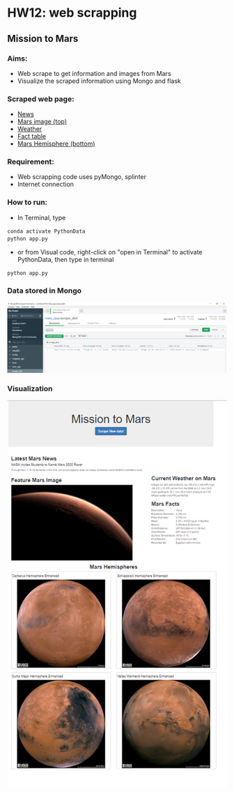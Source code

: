# HW12: web scrapping
## Mission to Mars

### Aims: 
- Web scrape to get information and images from Mars
- Visualize the scraped information using Mongo and flask

### Scraped web page: 
- [News](https://mars.nasa.gov/news/)
- [Mars image (top)](https://www.jpl.nasa.gov/spaceimages/?search=&category=Mars)
- [Weather](https://twitter.com/marswxreport?lang=en)
- [Fact table](https://space-facts.com/mars/)
- [Mars Hemisphere (bottom)](https://astrogeology.usgs.gov/search/results?q=hemisphere+enhanced&k1=target&v1=Mars)


### Requirement:
- Web scrapping code uses pyMongo, splinter
- Internet connection

### How to run:
- In Terminal, type
```python
conda activate PythonData
python app.py
```
- or from Visual code, right-click on "open in Terminal" to activate PythonData, then type in terminal
```python
python app.py
```

### Data stored in Mongo
![MarsDB.PNG](screenshot/MarsDB.PNG)

### Visualization

![entire_page.PNG](screenshot/entire_page.PNG)